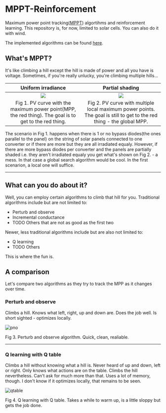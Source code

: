 # MPPT-Reinforcement

Maximum power point tracking([MPPT](https://en.wikipedia.org/wiki/Maximum_power_point_tracking)) algortihms and reinforcement learning. This repository is, for now, limited to solar cells. You can also do it with wind.

The implemented algorithms can be found [here](algorithms/Algorithms.md).

## What's MPPT?
It's like climbing a hill except the hill is made of power and all you have is voltage. Sometimes, if you're really unlucky, you're climbing multiple hills... 


Uniform irradiance | Partial shading 
:-------------------------:|:-------------------------:
![](https://user-images.githubusercontent.com/69254199/149011438-c53af46e-cf2e-4a34-87e4-5e945fd84d21.png)  |  ![](https://user-images.githubusercontent.com/69254199/149194992-f5cb5d91-46d8-4a2d-9f0f-7de6a9fc1e3f.png)
Fig 1. PV curve with the maximum power point(MPP, the red thing). The goal is to get to the red thing. | Fig 2. PV curve with multiple local maximum power points. The goal is still to get to the red thing - the global MPP.


The scenario in Fig 1. happens when there is 1 or no bypass diodes(the ones parallel to the panel) on the string of solar panels connected to one converter or if there are more  but they are all irradiated equaly. However, if there are more bypass diodes per converter and the panels are partially shaded i.e. they aren't irradiated equaly you get what's shown on Fig 2. - a mess. In that case a global search algorithm would be cool. In the first scenarion, a local one will suffice. 
<hr>

## What can you do about it?
Well, you can employ certain algorithms to climb that hill for you. Traditional algorithms include but are not limited to:
* Perturb and observe
* Incremental conductance
* TODO Others that are not as good as the first two

Newer, less traditional algorithms include but are also not limited to:
* Q learning 
* TODO Others

This is where the fun is.

## A comparison

Let's compare two algorithms as they try to track the MPP as it changes over time.

### Perturb and observe

Climbs a hill. Knows what left, right, up and down are. Does the job well. Is short sighted - optimizes locally.

![pno](https://user-images.githubusercontent.com/69254199/149156013-2e73ce2a-b972-4c35-89bc-731606ecd50a.png)

Fig 3. Perturb and observe algorithm. Quick, clean, realiable.
<hr>

### Q learning with Q table

Climbs a hill without knowing what a hill is. Never heard of up and down, left or right. Only knows what actions are on the table. Climbs the hill nevertheless. Can't ask for much more than that. Uses a lot of memory, though. I don't know if it optimizes locally, that remains to be seen.


![qtable](https://user-images.githubusercontent.com/69254199/149156056-14f91d4a-a12a-419f-8211-96fb46a5debc.png)

Fig 4. Q learning with Q table. Takes a while to warm up, is a little sloppy but gets the job done.
